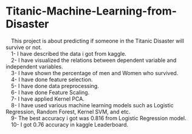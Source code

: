 # Titanic-Machine-Learning-from-Disaster <br />
&emsp;This project is about predicting if someone in the Titanic Disaster will survive or not.<br/>
&emsp;1- I have described the data i got from kaggle.<br />
&emsp;2- I have visualized the relations between dependent variable and independent variables.<br />
&emsp;3- I have shown the percentage of men and Women who survived.<br />
&emsp;4- I have done feature selection.<br />
&emsp;5- I have done data preprocessing.<br />
&emsp;6- I have done Feature Scaling.<br />
&emsp;7- I have applied Kernel PCA.<br />
&emsp;8- I have used various machine learning models such as Logistic Regression, Random Forest, Kernel SVM, and etc.<br />
&emsp;9- The best accuracy i got was 0.816 from Logistic Regression model.<br />
&emsp;10- I got 0.76 accuracy in kaggle Leaderboard.<br />
